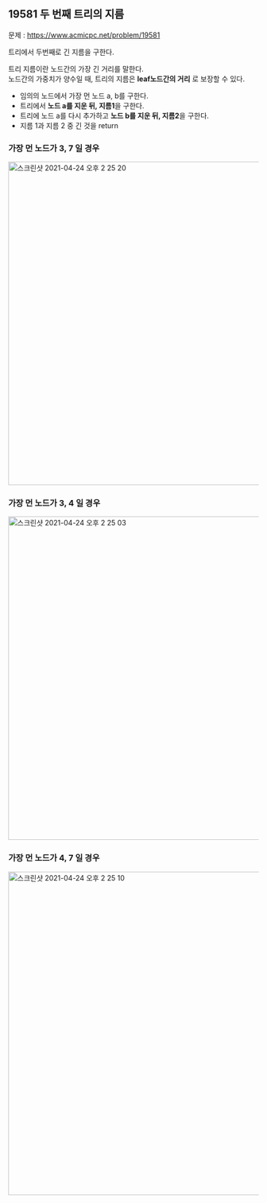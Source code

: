 <h2>19581 두 번째 트리의 지름</h2>

문제 : https://www.acmicpc.net/problem/19581

트리에서 두번째로 긴 지름을 구한다.<br>

트리 지름이란 노드간의 가장 긴 거리를 말한다.<br>
노드간의 가중치가 양수일 때, 트리의 지름은 **leaf노드간의 거리** 로 보장할 수 있다.<br>

- 임의의 노드에서 가장 먼 노드 a, b를 구한다.
- 트리에서 **노드 a를 지운 뒤, 지름1**을 구한다.
- 트리에 노드 a를 다시 추가하고 **노드 b를 지운 뒤, 지름2**을 구한다.
- 지름 1과 지름 2 중 긴 것을 return


<h3>가장 먼 노드가 3, 7 일 경우</h3>

<img width="650" alt="스크린샷 2021-04-24 오후 2 25 20" src="https://user-images.githubusercontent.com/54436228/115948779-1f1ab780-a50b-11eb-8014-654cb1fc9607.png">


<h3>가장 먼 노드가 3, 4 일 경우</h3>

<img width="650" alt="스크린샷 2021-04-24 오후 2 25 03" src="https://user-images.githubusercontent.com/54436228/115948792-378ad200-a50b-11eb-8615-9ab4af653265.png">


<h3>가장 먼 노드가 4, 7 일 경우</h3>

<img width="650" alt="스크린샷 2021-04-24 오후 2 25 10" src="https://user-images.githubusercontent.com/54436228/115948785-2cd03d00-a50b-11eb-988b-3ca96f3a86ef.png">

